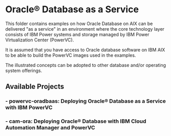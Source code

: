 # Oracle® Database as a Service

This folder contains examples on how Oracle Database on AIX can be delivered "as a service" in an environment where the core technology layer consists of IBM Power systems and storage managed by IBM Power Virtualization Center (PowerVC).

It is assumed that you have access to Oracle database software on IBM AIX to be able to build the PowerVC images used in the examples.

The illustrated concepts can be adopted to other database and/or operating system offerings.

## Available Projects

### - powervc-oradbaas: Deploying Oracle® Database as a Service with IBM PowerVC
### - cam-ora: Deploying Oracle® Database with IBM Cloud Automation Manager and PowerVC

